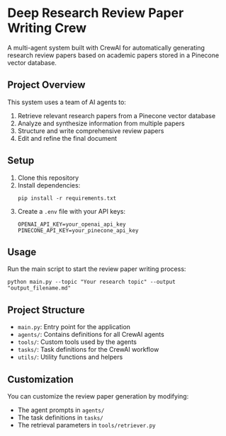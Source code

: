 # Deep Research Review Paper Writing Crew

A multi-agent system built with CrewAI for automatically generating research review papers based on academic papers stored in a Pinecone vector database.

## Project Overview

This system uses a team of AI agents to:
1. Retrieve relevant research papers from a Pinecone vector database
2. Analyze and synthesize information from multiple papers
3. Structure and write comprehensive review papers
4. Edit and refine the final document

## Setup

1. Clone this repository
2. Install dependencies:
   ```
   pip install -r requirements.txt
   ```
3. Create a `.env` file with your API keys:
   ```
   OPENAI_API_KEY=your_openai_api_key
   PINECONE_API_KEY=your_pinecone_api_key
   ```

## Usage

Run the main script to start the review paper writing process:

```
python main.py --topic "Your research topic" --output "output_filename.md"
```

## Project Structure

- `main.py`: Entry point for the application
- `agents/`: Contains definitions for all CrewAI agents
- `tools/`: Custom tools used by the agents
- `tasks/`: Task definitions for the CrewAI workflow
- `utils/`: Utility functions and helpers

## Customization

You can customize the review paper generation by modifying:
- The agent prompts in `agents/`
- The task definitions in `tasks/`
- The retrieval parameters in `tools/retriever.py` 